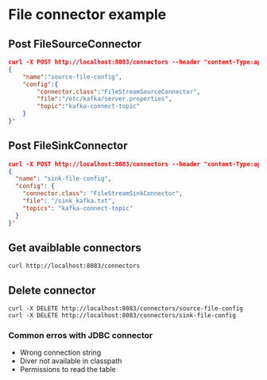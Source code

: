 # File connector example

## Post FileSourceConnector

```json
curl -X POST http://localhost:8083/connectors --header "content-Type:application/json" -d '
{
    "name":"source-file-config",
    "config":{
        "connector.class":"FileStreamSourceConnector",
        "file":"/etc/kafka/server.properties",
        "topic":"kafka-connect-topic"
    }
}'
```

## Post FileSinkConnector

```json
curl -X POST http://localhost:8083/connectors --header "content-Type:application/json" -d '
{
  "name": "sink-file-config",
  "config": {
    "connector.class": "FileStreamSinkConnector",
    "file": "/sink_kafka.txt",
    "topics": "kafka-connect-topic"
  }
}'
```

## Get avaiblable connectors

```curl http://localhost:8083/connectors```

## Delete connector

```curl -X DELETE http://localhost:8083/connectors/source-file-config```
```curl -X DELETE http://localhost:8083/connectors/sink-file-config```

### Common erros with JDBC connector

- Wrong connection string
- Diver not available in classpath
- Permissions to read the table